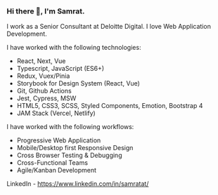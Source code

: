 ### Hi there 👋, I'm Samrat. 

I work as a Senior Consultant at Deloitte Digital. I love Web Application Development.

I have worked with the following technologies:
- React, Next, Vue
- Typescript, JavaScript (ES6+)
- Redux, Vuex/Pinia
- Storybook for Design System (React, Vue)
- Git, Github Actions
- Jest, Cypress, MSW
- HTML5, CSS3, SCSS, Styled Components, Emotion, Bootstrap 4
- JAM Stack (Vercel, Netlify)

I have worked with the following workflows:
- Progressive Web Application
- Mobile/Desktop first Responsive Design
- Cross Browser Testing & Debugging
- Cross-Functional Teams
- Agile/Kanban Development

LinkedIn - https://www.linkedin.com/in/samratat/
